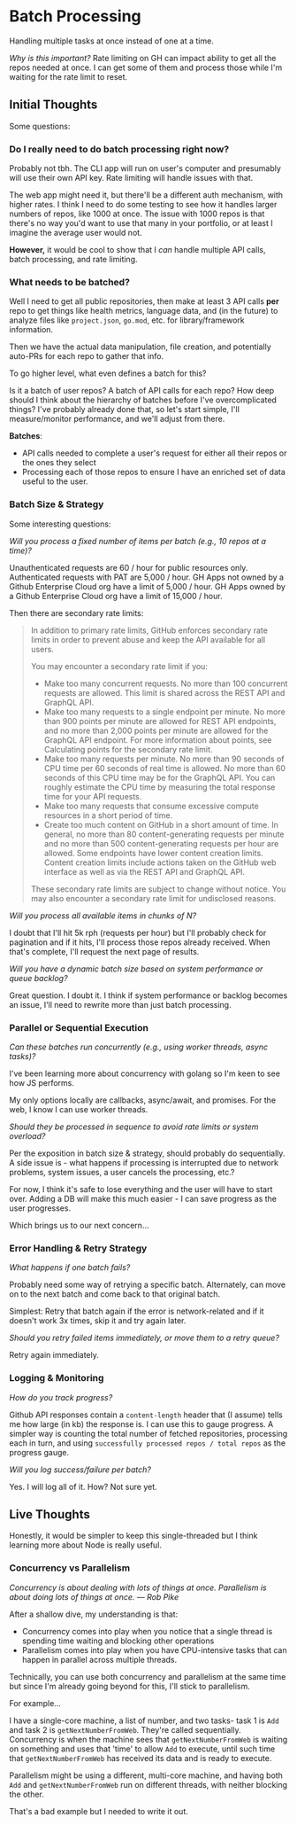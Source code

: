 # Batch Processing

Handling multiple tasks at once instead of one at a time. 

*Why is this important?* 
Rate limiting on GH can impact ability to get all the repos needed at once. I can get some of them and process those while I'm waiting for the rate limit to reset. 

## Initial Thoughts

Some questions:

### Do I really need to do batch processing right now?
Probably not tbh. The CLI app will run on user's computer and presumably will use their own API key. Rate limiting will handle issues with that. 

The web app might need it, but there'll be a different auth mechanism, with higher rates. I think I need to do some testing to see how it handles larger numbers of repos, like 1000 at once. The issue with 1000 repos is that there's no way you'd want to use that many in your portfolio, or at least I imagine the average user would not. 

**However,** it would be cool to show that I *can* handle multiple API calls, batch processing, and rate limiting.

### What needs to be batched?

Well I need to get all public repositories, then make at least 3 API calls **per** repo to get things like health metrics, language data, and (in the future) to analyze files like `project.json`, `go.mod`, etc. for library/framework information. 

Then we have the actual data manipulation, file creation, and potentially auto-PRs for each repo to gather that info. 

To go higher level, what even defines a batch for this? 

Is it a batch of user repos? A batch of API calls for each repo? How deep should I think about the hierarchy of batches before I've overcomplicated things? I've probably already done that, so let's start simple, I'll measure/monitor performance, and we'll adjust from there.

**Batches**:
- API calls needed to complete a user's request for either all their repos or the ones they select
- Processing each of those repos to ensure I have an enriched set of data useful to the user.

### Batch Size & Strategy

Some interesting questions:

*Will you process a fixed number of items per batch (e.g., 10 repos at a time)?*

Unauthenticated requests are 60 / hour for public resources only.
Authenticated requests with PAT are 5,000 / hour.
GH Apps not owned by a Github Enterprise Cloud org have a limit of 5,000 / hour.
GH Apps owned by a Github Enterprise Cloud org have a limit of 15,000 / hour.

Then there are secondary rate limits:

> In addition to primary rate limits, GitHub enforces secondary rate limits in order to prevent abuse and keep the API available for all users.
>
> You may encounter a secondary rate limit if you:
>
> - Make too many concurrent requests. No more than 100 concurrent requests are allowed. This limit is shared across the REST API and GraphQL API.
> - Make too many requests to a single endpoint per minute. No more than 900 points per minute are allowed for REST API endpoints, and no more than 2,000 points per minute are allowed for the GraphQL API endpoint. For more information about points, see Calculating points for the secondary rate limit.
> - Make too many requests per minute. No more than 90 seconds of CPU time per 60 seconds of real time is allowed. No more than 60 seconds of this CPU time may be for the GraphQL API. You can roughly estimate the CPU time by measuring the total response time for your API requests.
> - Make too many requests that consume excessive compute resources in a short period of time.
> - Create too much content on GitHub in a short amount of time. In general, no more than 80 content-generating requests per minute and no more than 500 content-generating requests per hour are allowed. Some endpoints have lower content creation limits. Content creation limits include actions taken on the GitHub web interface as well as via the REST API and GraphQL API.
>
>These secondary rate limits are subject to change without notice. You may also encounter a secondary rate limit for undisclosed reasons.

*Will you process all available items in chunks of N?*

I doubt that I'll hit 5k rph (requests per hour) but I'll probably check for pagination and if it hits, I'll process those repos already received. When that's complete, I'll request the next page of results.

*Will you have a dynamic batch size based on system performance or queue backlog?*

Great question. I doubt it. I think if system performance or backlog becomes an issue, I'll need to rewrite more than just batch processing.

### Parallel or Sequential Execution

*Can these batches run concurrently (e.g., using worker threads, async tasks)?*

I've been learning more about concurrency with golang so I'm keen to see how JS performs. 

My only options locally are callbacks, async/await, and promises. For the web, I know I can use worker threads. 

*Should they be processed in sequence to avoid rate limits or system overload?*

Per the exposition in batch size & strategy, should probably do sequentially. A side issue is - what happens if processing is interrupted due to network problems, system issues, a user cancels the processing, etc.? 

For now, I think it's safe to lose everything and the user will have to start over. Adding a DB will make this much easier - I can save progress as the user progresses.

Which brings us to our next concern...

### Error Handling & Retry Strategy

*What happens if one batch fails?*

Probably need some way of retrying a specific batch. Alternately, can move on to the next batch and come back to that original batch. 

Simplest: Retry that batch again if the error is network-related and if it doesn't work 3x times, skip it and try again later.

*Should you retry failed items immediately, or move them to a retry queue?*

Retry again immediately.

### Logging & Monitoring

*How do you track progress?*

Github API responses contain a `content-length` header that (I assume) tells me how large (in kb) the response is. I can use this to gauge progress. A simpler way is counting the total number of fetched repositories, processing each in turn, and using `successfully processed repos / total repos` as the progress gauge. 

*Will you log success/failure per batch?*

Yes. I will log all of it. How? Not sure yet. 

## Live Thoughts

Honestly, it would be simpler to keep this single-threaded but I think learning more about Node is really useful. 

### Concurrency vs Parallelism

*Concurrency is about dealing with lots of things at once. Parallelism is about doing lots of things at once. — Rob Pike*

After a shallow dive, my understanding is that:
- Concurrency comes into play when you notice that a single thread is spending time waiting and blocking other operations
- Parallelism comes into play when you have CPU-intensive tasks that can happen in parallel across multiple threads. 

Technically, you can use both concurrency and parallelism at the same time but since I'm already going beyond for this, I'll stick to parallelism. 

For example...

I have a single-core machine, a list of number, and two tasks- task 1 is `Add` and task 2 is `getNextNumberFromWeb`. They're called sequentially. Concurrency is when the machine sees that `getNextNumberFromWeb` is waiting on something and uses that 'time' to allow `Add` to execute, until such time that `getNextNumberFromWeb` has received its data and is ready to execute.

Parallelism might be using a different, multi-core machine, and having both `Add` and `getNextNumberFromWeb` run on different threads, with neither blocking the other. 

That's a bad example but I needed to write it out. 